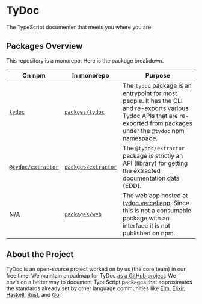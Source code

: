 # TyDoc

The TypeScript documenter that meets you where you are

## Packages Overview

This repository is a monorepo. Here is the package breakdown.

| On npm                                                               | In monorepo                                                                        | Purpose                                                                                                                                                                     |
| -------------------------------------------------------------------- | ---------------------------------------------------------------------------------- | --------------------------------------------------------------------------------------------------------------------------------------------------------------------------- |
| [`tydoc`](https://www.npmjs.com/package/tydoc)                       | [`packges/tydoc`](https://github.com/tydoc/tydoc/tree/main/packages/tydoc)         | The `tydoc` package is an entrypoint for most people. It has the CLI and re-exports various Tydoc APIs that are re-exported from packages under the `@tydoc` npm namespace. |
| [`@tydoc/extractor`](https://www.npmjs.com/package/@tydoc/extractor) | [`packges/extractor`](https://github.com/tydoc/tydoc/tree/main/packages/extractor) | The `@tydoc/extractor` package is strictly an API (library) for getting the extracted documentation data (EDD).                                                             |
| N/A                                                                  | [`packages/web`](https://github.com/tydoc/tydoc/tree/main/packages/web)            | The web app hosted at [tydoc.vercel.app](https://tydoc.vercel.app). Since this is not a consumable package with an interface it is not published on npm.                    |

## About the Project

TyDoc is an open-source project worked on by us (the core team) in our free time. We maintain a roadmap for TyDoc [as a GitHub project](https://github.com/orgs/tydoc/projects/1). We envision a better way to document TypeScript packages that approximates the standards already set by other language communities like [Elm](https://package.elm-lang.org/), [Elixir](https://hexdocs.pm/), [Haskell](https://hackage.haskell.org/packages/), [Rust](https://docs.rs/), and [Go](https://godoc.org/).
